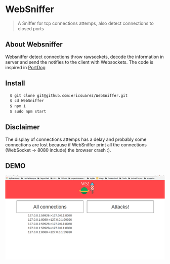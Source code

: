 # WebSniffer
> A Sniffer for tcp connections attemps, also detect connections to closed ports



## About Websniffer

Websniffer detect connections throw rawsockets, decode the information in server and send the notifies to the client with Websockets.
The code is inspired in [PortDog](https://github.com/puniaze/PortDog)


## Install

```bash
  $ git clone git@github.com:ericsuarez/WebSniffer.git
  $ cd WebSniffer
  $ npm i 
  $ sudo npm start
```

## Disclaimer

The display of connections attemps has a delay and probably some connections are lost because if WebSniffer print all the connections (WebSocket -> 8080 include) the browser crash :).

## DEMO

![WebSn](webso.gif)
